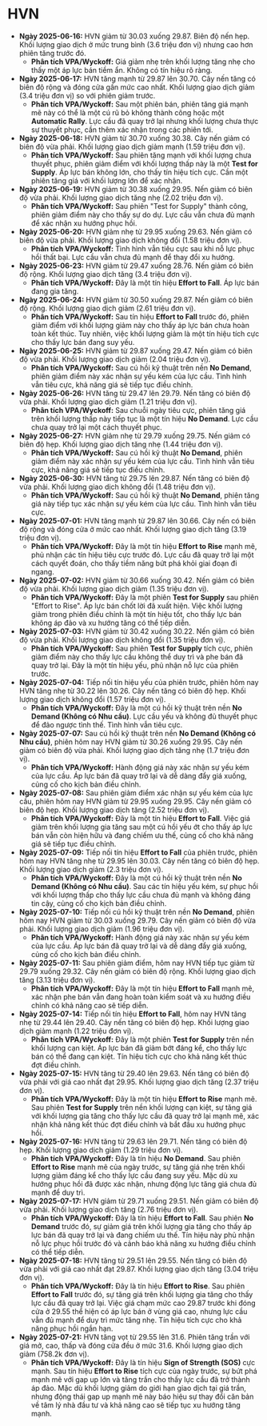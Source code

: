 # HVN

-   **Ngày 2025-06-16:** HVN giảm từ 30.03 xuống 29.87. Biên độ nến hẹp. Khối lượng giao dịch ở mức trung bình (3.6 triệu đơn vị) nhưng cao hơn phiên tăng trước đó.
    -   **Phân tích VPA/Wyckoff:** Giá giảm nhẹ trên khối lượng tăng nhẹ cho thấy một áp lực bán tiềm ẩn. Không có tín hiệu rõ ràng.
-   **Ngày 2025-06-17:** HVN tăng mạnh từ 29.87 lên 30.70. Cây nến tăng có biên độ rộng và đóng cửa gần mức cao nhất. Khối lượng giao dịch giảm (3.4 triệu đơn vị) so với phiên giảm trước.
    -   **Phân tích VPA/Wyckoff:** Sau một phiên bán, phiên tăng giá mạnh mẽ này có thể là một cú rũ bỏ không thành công hoặc một **Automatic Rally**. Lực cầu đã quay trở lại nhưng khối lượng chưa thực sự thuyết phục, cần thêm xác nhận trong các phiên tới.
-   **Ngày 2025-06-18:** HVN giảm từ 30.70 xuống 30.38. Cây nến giảm có biên độ vừa phải. Khối lượng giao dịch giảm mạnh (1.59 triệu đơn vị).
    -   **Phân tích VPA/Wyckoff:** Sau phiên tăng mạnh với khối lượng chưa thuyết phục, phiên giảm điểm với khối lượng thấp này là một **Test for Supply**. Áp lực bán không lớn, cho thấy tín hiệu tích cực. Cần một phiên tăng giá với khối lượng lớn để xác nhận.
- **Ngày 2025-06-19:** HVN giảm từ 30.38 xuống 29.95. Nến giảm có biên độ vừa phải. Khối lượng giao dịch tăng nhẹ (2.02 triệu đơn vị).
    - **Phân tích VPA/Wyckoff:** Sau phiên "Test for Supply" thành công, phiên giảm điểm này cho thấy sự do dự. Lực cầu vẫn chưa đủ mạnh để xác nhận xu hướng phục hồi.
- **Ngày 2025-06-20:** HVN giảm nhẹ từ 29.95 xuống 29.63. Nến giảm có biên độ vừa phải. Khối lượng giao dịch không đổi (1.58 triệu đơn vị).
    - **Phân tích VPA/Wyckoff:** Tình hình vẫn tiêu cực sau khi nỗ lực phục hồi thất bại. Lực cầu vẫn chưa đủ mạnh để thay đổi xu hướng.
- **Ngày 2025-06-23:** HVN giảm từ 29.47 xuống 28.76. Nến giảm có biên độ rộng. Khối lượng giao dịch tăng (3.4 triệu đơn vị).
    - **Phân tích VPA/Wyckoff:** Đây là một tín hiệu **Effort to Fall**. Áp lực bán đang gia tăng.
- **Ngày 2025-06-24:** HVN giảm từ 30.50 xuống 29.87. Nến giảm có biên độ rộng. Khối lượng giao dịch giảm (2.61 triệu đơn vị).
    - **Phân tích VPA/Wyckoff:** Sau tín hiệu **Effort to Fall** trước đó, phiên giảm điểm với khối lượng giảm này cho thấy áp lực bán chưa hoàn toàn kết thúc. Tuy nhiên, việc khối lượng giảm là một tín hiệu tích cực cho thấy lực bán đang suy yếu.
- **Ngày 2025-06-25:** HVN giảm từ 29.87 xuống 29.47. Nến giảm có biên độ vừa phải. Khối lượng giao dịch giảm (2.04 triệu đơn vị).
    - **Phân tích VPA/Wyckoff:** Sau cú hồi kỹ thuật trên nền **No Demand**, phiên giảm điểm này xác nhận sự yếu kém của lực cầu. Tình hình vẫn tiêu cực, khả năng giá sẽ tiếp tục điều chỉnh.
- **Ngày 2025-06-26:** HVN tăng từ 29.47 lên 29.79. Nến tăng có biên độ vừa phải. Khối lượng giao dịch giảm (1.21 triệu đơn vị).
    - **Phân tích VPA/Wyckoff:** Sau chuỗi ngày tiêu cực, phiên tăng giá trên khối lượng thấp này tiếp tục là một tín hiệu **No Demand**. Lực cầu chưa quay trở lại một cách thuyết phục.
- **Ngày 2025-06-27:** HVN giảm nhẹ từ 29.79 xuống 29.75. Nến giảm có biên độ hẹp. Khối lượng giao dịch tăng nhẹ (1.44 triệu đơn vị).
    - **Phân tích VPA/Wyckoff:** Sau cú hồi kỹ thuật **No Demand**, phiên giảm điểm này xác nhận sự yếu kém của lực cầu. Tình hình vẫn tiêu cực, khả năng giá sẽ tiếp tục điều chỉnh.
- **Ngày 2025-06-30:** HVN tăng từ 29.75 lên 29.87. Nến tăng có biên độ vừa phải. Khối lượng giao dịch không đổi (1.48 triệu đơn vị).
    - **Phân tích VPA/Wyckoff:** Sau cú hồi kỹ thuật **No Demand**, phiên tăng giá này tiếp tục xác nhận sự yếu kém của lực cầu. Tình hình vẫn tiêu cực.
- **Ngày 2025-07-01:** HVN tăng mạnh từ 29.87 lên 30.66. Cây nến có biên độ rộng và đóng cửa ở mức cao nhất. Khối lượng giao dịch tăng (3.19 triệu đơn vị).
    - **Phân tích VPA/Wyckoff:** Đây là một tín hiệu **Effort to Rise** mạnh mẽ, phủ nhận các tín hiệu tiêu cực trước đó. Lực cầu đã quay trở lại một cách quyết đoán, cho thấy tiềm năng bứt phá khỏi giai đoạn đi ngang.
- **Ngày 2025-07-02:** HVN giảm từ 30.66 xuống 30.42. Nến giảm có biên độ vừa phải. Khối lượng giao dịch giảm (1.35 triệu đơn vị).
    - **Phân tích VPA/Wyckoff:** Đây là một phiên **Test for Supply** sau phiên "Effort to Rise". Áp lực bán chốt lời đã xuất hiện. Việc khối lượng giảm trong phiên điều chỉnh là một tín hiệu tốt, cho thấy lực bán không áp đảo và xu hướng tăng có thể tiếp diễn.
- **Ngày 2025-07-03:** HVN giảm từ 30.42 xuống 30.22. Nến giảm có biên độ vừa phải. Khối lượng giao dịch không đổi (1.35 triệu đơn vị).
    - **Phân tích VPA/Wyckoff:** Sau phiên **Test for Supply** tích cực, phiên giảm điểm này cho thấy lực cầu không thể duy trì và phe bán đã quay trở lại. Đây là một tín hiệu yếu, phủ nhận nỗ lực của phiên trước.
- **Ngày 2025-07-04:** Tiếp nối tín hiệu yếu của phiên trước, phiên hôm nay HVN tăng nhẹ từ 30.22 lên 30.26. Cây nến tăng có biên độ hẹp. Khối lượng giao dịch không đổi (1.57 triệu đơn vị).
    - **Phân tích VPA/Wyckoff:** Đây là một cú hồi kỹ thuật trên nền **No Demand (Không có Nhu cầu)**. Lực cầu yếu và không đủ thuyết phục để đảo ngược tình thế. Tình hình vẫn tiêu cực.
- **Ngày 2025-07-07:** Sau cú hồi kỹ thuật trên nền **No Demand (Không có Nhu cầu)**, phiên hôm nay HVN giảm từ 30.26 xuống 29.95. Cây nến giảm có biên độ vừa phải. Khối lượng giao dịch tăng nhẹ (1.7 triệu đơn vị).
    - **Phân tích VPA/Wyckoff:** Hành động giá này xác nhận sự yếu kém của lực cầu. Áp lực bán đã quay trở lại và dễ dàng đẩy giá xuống, củng cố cho kịch bản điều chỉnh.
- **Ngày 2025-07-08:** Sau phiên giảm điểm xác nhận sự yếu kém của lực cầu, phiên hôm nay HVN giảm từ 29.95 xuống 29.95. Cây nến giảm có biên độ hẹp. Khối lượng giao dịch tăng (2.52 triệu đơn vị).
    - **Phân tích VPA/Wyckoff:** Đây là một tín hiệu **Effort to Fall**. Việc giá giảm trên khối lượng gia tăng sau một cú hồi yếu ớt cho thấy áp lực bán vẫn còn hiện hữu và đang chiếm ưu thế, củng cố cho khả năng giá sẽ tiếp tục điều chỉnh.
- **Ngày 2025-07-09:** Tiếp nối tín hiệu **Effort to Fall** của phiên trước, phiên hôm nay HVN tăng nhẹ từ 29.95 lên 30.03. Cây nến tăng có biên độ hẹp. Khối lượng giao dịch giảm (2.3 triệu đơn vị).
    - **Phân tích VPA/Wyckoff:** Đây là một cú hồi kỹ thuật trên nền **No Demand (Không có Nhu cầu)**. Sau các tín hiệu yếu kém, sự phục hồi với khối lượng thấp cho thấy lực cầu chưa đủ mạnh và không đáng tin cậy, củng cố cho kịch bản điều chỉnh.
- **Ngày 2025-07-10:** Tiếp nối cú hồi kỹ thuật trên nền **No Demand**, phiên hôm nay HVN giảm từ 30.03 xuống 29.79. Cây nến giảm có biên độ vừa phải. Khối lượng giao dịch giảm (1.96 triệu đơn vị).
    - **Phân tích VPA/Wyckoff:** Hành động giá này xác nhận sự yếu kém của lực cầu. Áp lực bán đã quay trở lại và dễ dàng đẩy giá xuống, củng cố cho kịch bản điều chỉnh.
- **Ngày 2025-07-11:** Sau phiên giảm điểm, hôm nay HVN tiếp tục giảm từ 29.79 xuống 29.32. Cây nến giảm có biên độ rộng. Khối lượng giao dịch tăng (3.13 triệu đơn vị).
    - **Phân tích VPA/Wyckoff:** Đây là một tín hiệu **Effort to Fall** mạnh mẽ, xác nhận phe bán vẫn đang hoàn toàn kiểm soát và xu hướng điều chỉnh có khả năng cao sẽ tiếp diễn.
- **Ngày 2025-07-14:** Tiếp nối tín hiệu **Effort to Fall**, hôm nay HVN tăng nhẹ từ 29.44 lên 29.40. Cây nến tăng có biên độ hẹp. Khối lượng giao dịch giảm mạnh (1.22 triệu đơn vị).
    - **Phân tích VPA/Wyckoff:** Đây là một phiên **Test for Supply** trên nền khối lượng cạn kiệt. Áp lực bán đã giảm bớt đáng kể, cho thấy lực bán có thể đang cạn kiệt. Tín hiệu tích cực cho khả năng kết thúc đợt điều chỉnh.
- **Ngày 2025-07-15:** HVN tăng từ 29.40 lên 29.63. Nến tăng có biên độ vừa phải với giá cao nhất đạt 29.95. Khối lượng giao dịch tăng (2.37 triệu đơn vị).
    - **Phân tích VPA/Wyckoff:** Đây là một tín hiệu **Effort to Rise** mạnh mẽ. Sau phiên **Test for Supply** trên nền khối lượng cạn kiệt, sự tăng giá với khối lượng gia tăng cho thấy lực cầu đã quay trở lại mạnh mẽ, xác nhận khả năng kết thúc đợt điều chỉnh và bắt đầu xu hướng phục hồi.
- **Ngày 2025-07-16:** HVN tăng từ 29.63 lên 29.71. Nến tăng có biên độ hẹp. Khối lượng giao dịch giảm (1.29 triệu đơn vị).
    - **Phân tích VPA/Wyckoff:** Đây là tín hiệu **No Demand**. Sau phiên **Effort to Rise** mạnh mẽ của ngày trước, sự tăng giá nhẹ trên khối lượng giảm đáng kể cho thấy lực cầu đang suy yếu. Mặc dù xu hướng phục hồi đã được xác nhận, nhưng động lực tăng giá chưa đủ mạnh để duy trì.
- **Ngày 2025-07-17:** HVN giảm từ 29.71 xuống 29.51. Nến giảm có biên độ vừa phải. Khối lượng giao dịch tăng (2.76 triệu đơn vị).
    - **Phân tích VPA/Wyckoff:** Đây là tín hiệu **Effort to Fall**. Sau phiên **No Demand** trước đó, sự giảm giá trên khối lượng gia tăng cho thấy áp lực bán đã quay trở lại và đang chiếm ưu thế. Tín hiệu này phủ nhận nỗ lực phục hồi trước đó và cảnh báo khả năng xu hướng điều chỉnh có thể tiếp diễn.
- **Ngày 2025-07-18:** HVN tăng từ 29.51 lên 29.55. Nến tăng có biên độ vừa phải với giá cao nhất đạt 29.87. Khối lượng giao dịch tăng (3.04 triệu đơn vị).
    - **Phân tích VPA/Wyckoff:** Đây là tín hiệu **Effort to Rise**. Sau phiên **Effort to Fall** trước đó, sự tăng giá trên khối lượng gia tăng cho thấy lực cầu đã quay trở lại. Việc giá chạm mức cao 29.87 trước khi đóng cửa ở 29.55 thể hiện có áp lực bán ở vùng giá cao, nhưng lực cầu vẫn đủ mạnh để duy trì mức tăng nhẹ. Tín hiệu tích cực cho khả năng phục hồi ngắn hạn.
- **Ngày 2025-07-21:** HVN tăng vọt từ 29.55 lên 31.6. Phiên tăng trần với giá mở, cao, thấp và đóng cửa đều ở mức 31.6. Khối lượng giao dịch giảm (758.2k đơn vị).
    - **Phân tích VPA/Wyckoff:** Đây là tín hiệu **Sign of Strength (SOS)** cực mạnh. Sau tín hiệu **Effort to Rise** tích cực của ngày trước, sự bứt phá mạnh mẽ với gap up lớn và tăng trần cho thấy lực cầu đã trở thành áp đảo. Mặc dù khối lượng giảm do giới hạn giao dịch tại giá trần, nhưng động thái gap up mạnh mẽ này báo hiệu sự thay đổi căn bản về tâm lý nhà đầu tư và khả năng cao sẽ tiếp tục xu hướng tăng mạnh.


